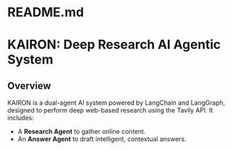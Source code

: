 # README.md
# KAIRON: Deep Research AI Agentic System

## Overview
KAIRON is a dual-agent AI system powered by LangChain and LangGraph, designed to perform deep web-based research using the Tavily API. It includes:
- A **Research Agent** to gather online content.
- An **Answer Agent** to draft intelligent, contextual answers.